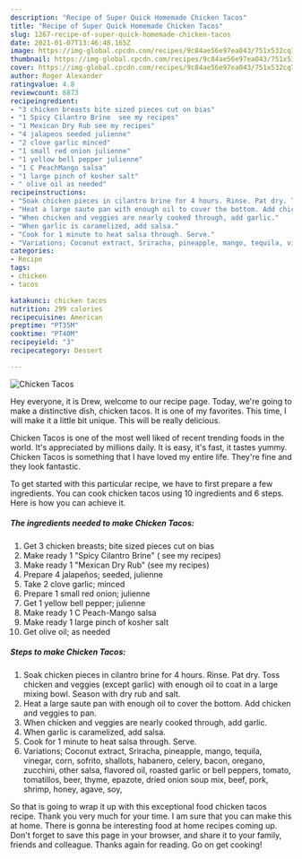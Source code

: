 ```yaml
---
description: "Recipe of Super Quick Homemade Chicken Tacos"
title: "Recipe of Super Quick Homemade Chicken Tacos"
slug: 1267-recipe-of-super-quick-homemade-chicken-tacos
date: 2021-01-07T13:46:48.165Z
image: https://img-global.cpcdn.com/recipes/9c84ae56e97ea043/751x532cq70/chicken-tacos-recipe-main-photo.jpg
thumbnail: https://img-global.cpcdn.com/recipes/9c84ae56e97ea043/751x532cq70/chicken-tacos-recipe-main-photo.jpg
cover: https://img-global.cpcdn.com/recipes/9c84ae56e97ea043/751x532cq70/chicken-tacos-recipe-main-photo.jpg
author: Roger Alexander
ratingvalue: 4.8
reviewcount: 6873
recipeingredient:
- "3 chicken breasts bite sized pieces cut on bias"
- "1 Spicy Cilantro Brine  see my recipes"
- "1 Mexican Dry Rub see my recipes"
- "4 jalapeos seeded julienne"
- "2 clove garlic minced"
- "1 small red onion julienne"
- "1 yellow bell pepper julienne"
- "1 C PeachMango salsa"
- "1 large pinch of kosher salt"
- " olive oil as needed"
recipeinstructions:
- "Soak chicken pieces in cilantro brine for 4 hours. Rinse. Pat dry. Toss chicken and veggies (except garlic) with enough oil to coat in a large mixing bowl. Season with dry rub and salt."
- "Heat a large saute pan with enough oil to cover the bottom. Add chicken and veggies to pan."
- "When chicken and veggies are nearly cooked through, add garlic."
- "When garlic is caramelized, add salsa."
- "Cook for 1 minute to heat salsa through. Serve."
- "Variations; Coconut extract, Sriracha, pineapple, mango, tequila, vinegar, corn, sofrito, shallots, habanero, celery, bacon, oregano, zucchini, other salsa, flavored oil, roasted garlic or bell peppers, tomato, tomatillos, beer, thyme, epazote, dried onion soup mix, beef, pork, shrimp, honey, agave, soy,"
categories:
- Recipe
tags:
- chicken
- tacos

katakunci: chicken tacos 
nutrition: 299 calories
recipecuisine: American
preptime: "PT35M"
cooktime: "PT40M"
recipeyield: "3"
recipecategory: Dessert

---
```



![Chicken Tacos](https://img-global.cpcdn.com/recipes/9c84ae56e97ea043/751x532cq70/chicken-tacos-recipe-main-photo.jpg)

Hey everyone, it is Drew, welcome to our recipe page. Today, we're going to make a distinctive dish, chicken tacos. It is one of my favorites. This time, I will make it a little bit unique. This will be really delicious.

Chicken Tacos is one of the most well liked of recent trending foods in the world. It's appreciated by millions daily. It is easy, it's fast, it tastes yummy. Chicken Tacos is something that I have loved my entire life. They're fine and they look fantastic.




To get started with this particular recipe, we have to first prepare a few ingredients. You can cook chicken tacos using 10 ingredients and 6 steps. Here is how you can achieve it.

<!--inarticleads1-->

##### The ingredients needed to make Chicken Tacos:

1. Get 3 chicken breasts; bite sized pieces cut on bias
1. Make ready 1 &#34;Spicy Cilantro Brine&#34; ( see my recipes)
1. Make ready 1 &#34;Mexican Dry Rub&#34; (see my recipes)
1. Prepare 4 jalapeños; seeded, julienne
1. Take 2 clove garlic; minced
1. Prepare 1 small red onion; julienne
1. Get 1 yellow bell pepper; julienne
1. Make ready 1 C Peach-Mango salsa
1. Make ready 1 large pinch of kosher salt
1. Get  olive oil; as needed




<!--inarticleads2-->

##### Steps to make Chicken Tacos:

1. Soak chicken pieces in cilantro brine for 4 hours. Rinse. Pat dry. Toss chicken and veggies (except garlic) with enough oil to coat in a large mixing bowl. Season with dry rub and salt.
1. Heat a large saute pan with enough oil to cover the bottom. Add chicken and veggies to pan.
1. When chicken and veggies are nearly cooked through, add garlic.
1. When garlic is caramelized, add salsa.
1. Cook for 1 minute to heat salsa through. Serve.
1. Variations; Coconut extract, Sriracha, pineapple, mango, tequila, vinegar, corn, sofrito, shallots, habanero, celery, bacon, oregano, zucchini, other salsa, flavored oil, roasted garlic or bell peppers, tomato, tomatillos, beer, thyme, epazote, dried onion soup mix, beef, pork, shrimp, honey, agave, soy,




So that is going to wrap it up with this exceptional food chicken tacos recipe. Thank you very much for your time. I am sure that you can make this at home. There is gonna be interesting food at home recipes coming up. Don't forget to save this page in your browser, and share it to your family, friends and colleague. Thanks again for reading. Go on get cooking!
